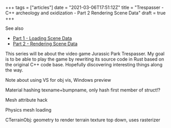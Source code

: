 +++
tags = ["articles"]
date = "2021-03-06T17:51:12Z"
title = "Trespasser - C++ archeology and oxidization - Part 2 Rendering Scene Data"
draft = true
+++

See also

* [Part 1 - Loading Scene Data](/articles/trespasser-part1)
* [Part 2 - Rendering Scene Data](/articles/trespasser-part2)

This series will be about the video game Jurassic Park Trespasser. My goal is to be able to play the game by rewriting its source code in Rust based on the original C++ code base. Hopefully discovering interesting things along the way.

Note about using VS for obj vis, Windows preview

Material hashing texname+bumpname, only hash first member of struct!?

Mesh attribute hack

Physics mesh loading

CTerrainObj: geometry to render terrain texture top down, uses rasterizer